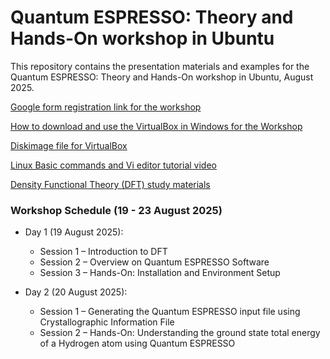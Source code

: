 # Quantum ESPRESSO: Theory and Hands-On workshop in Ubuntu
This repository contains the presentation materials and examples for the Quantum ESPRESSO: Theory and Hands-On workshop in Ubuntu, August 2025.

[Google form registration link for the workshop](https://docs.google.com/forms/d/e/1FAIpQLSc1PQqfTjqUjcoTcwTGaOynNFuzl7nsP3omJHTHCJo9tKQuTw/viewform?usp=header)

[How to download and use the VirtualBox in Windows for the Workshop]()

[Diskimage file for VirtualBox](https://mega.nz/file/TpA1xCzJ#Br8XpHma2kKEbOckCPpMSEqHJl6e_srIGqxFlCBNbkY)

[Linux Basic commands and Vi editor tutorial video](https://drive.google.com/drive/folders/16ahRD4TEEhT6rrWYy3UPvN41A-5eHAY7?usp=sharing)

[Density Functional Theory (DFT) study materials](https://drive.google.com/drive/folders/1JuBLd0loCA0MSco1pVWgzpeckkTBrIB_?usp=drive_link)

### Workshop Schedule (19 - 23 August 2025)
- Day 1 (19 August 2025):
  - Session 1 – Introduction to DFT
  - Session 2 – Overview on Quantum ESPRESSO Software
  - Session 3 – Hands-On: Installation and Environment Setup

- Day 2 (20 August 2025):
  - Session 1 – Generating the Quantum ESPRESSO input file using Crystallographic Information File
  - Session 2 – Hands-On: Understanding the ground state total energy of a Hydrogen atom using Quantum ESPRESSO
